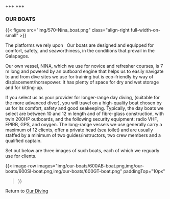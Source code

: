 +++
+++

### OUR BOATS

{{< figure src="img/570-Nina_boat.png" class="align-right full-width-on-small" >}}

<span class="strapline">The platforms we rely upon </span>
 
Our boats are designed and equipped for comfort, safety, and seaworthiness, in the conditions that prevail in the Galapagos. 

Our own vessel, NINA, which we use for novice and refresher courses, is 7 m long and powered by an outboard engine that helps us to easily navigate to and from dive sites we use for training but is eco-friendly by way of displacement/horsepower.   It has plenty of space for dry and wet storage and for kitting-up.

If you select us as your provider for longer-range day diving, (suitable for the more advanced diver), you will travel on a high-quality boat chosen by us for its comfort, safety and good seakeeping.  Typically, the day boats we select are between 10 and 12 m length and of fibre-glass construction, with twin 200HP outboards, and the following security equipment: radio VHF, EPIRB, GPS, and oxygen.  The long-range vessels we use generally carry a maximum of 12 clients, offer a private head (sea toilet) and are usually staffed by a minimum of two guides/instructors, two crew members and a qualified captain.  

Set out below are three images of such boats, each of which we reguarly use for clients.

{{< 
image-row 
images="img/our-boats/600AB-boat.png,img/our-boats/600SI-boat.png,img/our-boats/600GT-boat.png"
paddingTop="10px" 
>}}

Return to [Our Diving](/our-diving/our-diving)